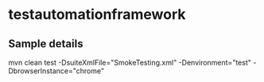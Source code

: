 # testautomationframework


## Sample details



mvn clean test -DsuiteXmlFile="SmokeTesting.xml" -Denvironment="test" -DbrowserInstance="chrome"